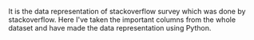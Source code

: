 It is the data representation of stackoverflow survey which was done by stackoverflow. Here I've taken the important columns from the whole dataset and have made the data representation using Python.
